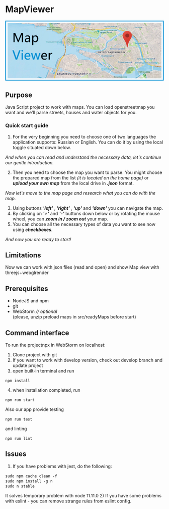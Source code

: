 # MapViewer
![](https://raw.githubusercontent.com/LanskovNV/MapViewer/develop/public/mapbanner.png)
## Purpose
Java Script project to work with maps. You can load openstreetmap you want and we'll parse streets, houses and water objects for you.
### Quick start guide

1. For the very beginning you need to choose one of two languages the application supports: Russian or English. You can do it by using the local toggle situated down below.

*And when you can read and understand the necessary data, let's continue our gentle introduction.*

2. Then you need to choose the map you want to parse. You might choose the prepared map from the list *(it is located on the home page)* or ***upload your own map*** from the local drive in ***.json*** format.

*Now let's move to the map page and research what you can do with the map.*

3. Using buttons ***'left'*** , ***'right'*** , ***'up'*** and ***'down'*** you can navigate the map.
4. By clicking on ***'+'*** and ***'-'*** buttons down below or by rotating the mouse wheel, you can ***zoom in / zoom out*** your map.
5. You can choose all the necessary types of data you want to see now using ***checkboxes***.

*And now you are ready to start!*
## Limitations
 Now we can work with json files (read and open) and show Map view with threejs+webglrender
## Prerequisites
 - NodeJS and npm
 - git
 - WebStorm *// optional*  
 (please, unzip preload maps in src/readyMaps before start)
## Command interface
 To run the projectnpx in WebStorm on localhost:
 1) Clone project with git
 2) If you want to work with develop version, check out develop
    branch and update project
 3) open built-in terminal and run 
 ```
 npm install
 ```
 4) when installation completed, run 
 ```
 npm run start
 ``` 
 Also our app provide testing 
 ```
 npm run test
 ```
 and linting
 ```
 npm run lint
 ```
 ## Issues
 1) If you have problems with jest, do the following:
 ```
 sudo npm cache clean -f
 sudo npm install -g n
 sudo n stable
```
It solves temporary problem with node 11.11.0
2) If you have some problems with eslint - you can remove strange rules from eslint config.
